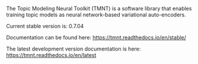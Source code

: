 The Topic Modeling Neural Toolkit (TMNT) is a software library that enables training
topic models as neural network-based variational auto-encoders.

Current stable version is: 0.7.04

Documentation can be found here: https://tmnt.readthedocs.io/en/stable/

The latest development version documentation is here: https://tmnt.readthedocs.io/en/latest

